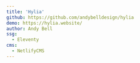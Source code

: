 ```yaml
---
title: 'Hylia'
github: https://github.com/andybelldesign/hylia
demo: https://hylia.website/
author: Andy Bell
ssg:
  - Eleventy
cms:
  - NetlifyCMS
---
```

